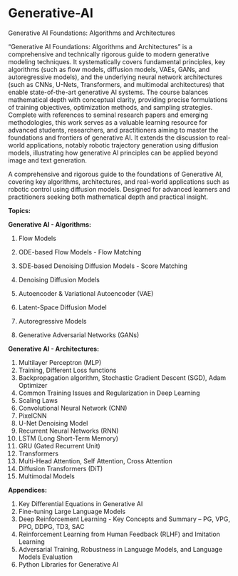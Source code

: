 # Generative-AI
Generative AI Foundations: Algorithms and Architectures

“Generative AI Foundations: Algorithms and Architectures” is a comprehensive and technically rigorous guide to modern generative modeling techniques. It systematically covers fundamental principles, key algorithms (such as flow models, diffusion models, VAEs, GANs, and autoregressive models), and the underlying neural network architectures (such as CNNs, U-Nets, Transformers, and multimodal architectures) that enable state-of-the-art generative AI systems. The course balances mathematical depth with conceptual clarity, providing precise formulations of training objectives, optimization methods, and sampling strategies.
Complete with references to seminal research papers and emerging methodologies, this work serves as a valuable learning resource for advanced students, researchers, and practitioners aiming to master the foundations and frontiers of generative AI.
It extends the discussion to real-world applications, notably robotic trajectory generation using diffusion models, illustrating how generative AI principles can be applied beyond image and text generation. 

A comprehensive and rigorous guide to the foundations of Generative AI, covering key algorithms, architectures, and real-world applications such as robotic control using diffusion models. Designed for advanced learners and practitioners seeking both mathematical depth and practical insight.


**Topics:**

**Generative AI - Algorithms:**

1. Flow Models

2. ODE-based Flow Models - Flow Matching

3. SDE-based Denoising Diffusion Models - Score Matching

4. Denoising Diffusion Models

5. Autoencoder & Variational Autoencoder (VAE)

6. Latent-Space Diffusion Model

7. Autoregressive Models

8. Generative Adversarial Networks (GANs)

**Generative AI - Architectures:**

1. Multilayer Perceptron (MLP)
2. Training, Different Loss functions
3. Backpropagation algorithm, Stochastic Gradient Descent (SGD), Adam Optimizer
4. Common Training Issues and Regularization in Deep Learning
5. Scaling Laws
6. Convolutional Neural Network (CNN)
7. PixelCNN
8. U-Net Denoising Model
9. Recurrent Neural Networks (RNN)
10. LSTM (Long Short-Term Memory)
11. GRU (Gated Recurrent Unit)
12. Transformers
13. Multi-Head Attention, Self Attention, Cross Attention
14. Diffusion Transformers (DiT)
15. Multimodal Models


**Appendices:**

1. Key Differential Equations in Generative AI
2. Fine-tuning Large Language Models
3. Deep Reinforcement Learning - Key Concepts and Summary
	– PG, VPG, PPO, DDPG, TD3, SAC
4. Reinforcement Learning from Human Feedback (RLHF) and Imitation Learning
5. Adversarial Training, Robustness in Language Models, and Language Models Evaluation
6. Python Libraries for Generative AI 





